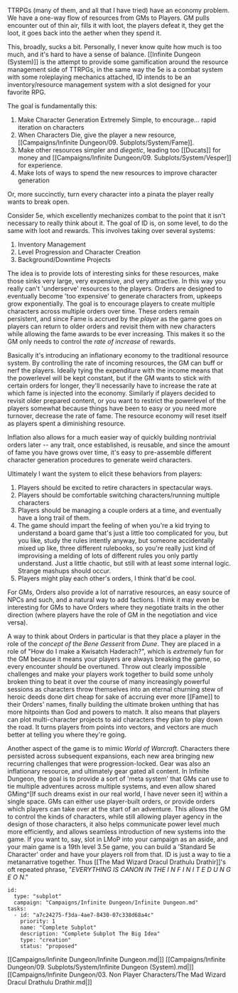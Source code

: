 TTRPGs (many of them, and all that I have tried) have an economy problem. We have a one-way flow of resources from GMs to Players. GM pulls encounter out of thin air, fills it with loot, the players defeat it, they get the loot, it goes back into the aether when they spend it.

This, broadly, sucks a bit. Personally, I never know quite how much is too much, and it's hard to have a sense of balance. [[Infinite Dungeon (System)]] is the attempt to provide some gamification around the resource management side of TTRPGs, in the same way the 5e is a combat system with some roleplaying mechanics attached, ID intends to be an inventory/resource management system with a slot designed for your favorite RPG.

The goal is fundamentally this:

1. Make Character Generation Extremely Simple, to encourage... rapid iteration on characters
2. When Characters Die, give the player a new resource, [[Campaigns/Infinite Dungeon/09. Subplots/System/Fame]].
3. Make other resources simpler and _diegetic_, leading too [[Ducats]] for money and [[Campaigns/Infinite Dungeon/09. Subplots/System/Vesper]] for experience.
4. Make lots of ways to spend the new resources to improve character generation

Or, more succinctly, turn every character into a pinata the player really wants to break open.

Consider 5e, which excellently mechanizes combat to the point that it isn't necessary to really think about it. The goal of ID is, on some level, to do the same with loot and rewards. This involves taking over several systems: 

1. Inventory Management
2. Level Progression and Character Creation
3. Background/Downtime Projects

The idea is to provide lots of interesting sinks for these resources, make those sinks very large, very expensive, and very attractive. In this way you really can't 'underserve' resources to the players. Orders are designed to eventually become 'too expensive' to generate characters from, upkeeps grow exponentially. The goal is to encourage players to create multiple characters across multiple orders over time. These orders remain persistent, and since Fame is accrued by the _player_ as the game goes on players can return to older orders and revisit them with new characters while allowing the fame awards to be ever increasing. This makes it so the GM only needs to control the _rate of increase_ of rewards.

Basically it's introducing an inflationary economy to the traditional resource system. By controlling the rate of incoming resources, the GM can buff or nerf the players. Ideally tying the expenditure with the income means that the powerlevel will be kept constant, but if the GM wants to stick with certain orders for longer, they'll necessarily have to increase the rate at which fame is injected into the economy. Similarly if players decided to revisit older prepared content, or you want to restrict the powerlevel of the players somewhat because things have been to easy or you need more turnover, decrease the rate of fame. The resource economy will reset itself as players spent a diminishing resource.

Inflation also allows for a much easier way of quickly building nontrivial orders later -- any trait, once established, is reusable, and since the amount of fame you have grows over time, it's easy to pre-assemble different character generation procedures to generate weird characters.

Ultimately I want the system to elicit these behaviors from players:

1. Players should be excited to retire characters in spectacular ways.
2. Players should be comfortable switching characters/running multiple characters
3. Players should be managing a couple orders at a time, and eventually have a long trail of them.
4. The game should impart the feeling of when you're a kid trying to understand a board game that's just a little too complicated for you, but you like, study the rules intently anyway, but someone accidentally mixed up like, three different rulebooks, so you're really just kind of improvising a melding of lots of different rules you only partly understand. Just a little chaotic, but still with at least some internal logic. Strange mashups should occur.
5. Players might play each other's orders, I think that'd be cool.

For GMs, Orders also provide a lot of narrative resources, an easy source of NPCs and such, and a natural way to add factions. I think it may even be interesting for GMs to have Orders where they negotiate traits in the other direction (where players have the role of GM in the negotiation and vice versa).

A way to think about Orders in particular is that they place a player in the role of the _concept of the Bene Gesserit_ from _Dune_. They are placed in a role of "How do I make a Kwisatch Haderach?", which is _extremely_ fun for the GM because it means your players are always breaking the game, so every encounter _should_ be overtuned. Throw out clearly impossible challenges and make your players work together to build some unholy broken thing to beat it over the course of many increasingly powerful sessions as characters throw themselves into an eternal churning stew of heroic deeds done dirt cheap for sake of accruing ever more [[Fame]] to their Orders' names, finally building the ultimate broken unthing that has more hitpoints than God and powers to match. It also means that players can plot multi-character projects to aid characters they plan to play down the road. It turns players from points into vectors, and vectors are much better at telling you where they're going.

Another aspect of the game is to mimic _World of Warcraft_. Characters there persisted across subsequent expansions, each new area bringing new recurring challenges that were progression-locked. Gear was also an inflationary resource, and ultimately gear gated all content. In Infinite Dungeon, the goal is to provide a sort of 'meta system' that GMs can use to tie multiple adventures across multiple systems, and even allow shared GMing^[If such dreams exist in our real world, I have never seen it] within a single space. GMs can either use player-built orders, or provide orders which players can take over at the start of an adventure. This allows the GM to control the kinds of characters, while still allowing player agency in the design of those characters, it also helps communicate power level much more efficiently, and allows seamless introduction of new systems into the game. If you want to, say, slot in LMoP into your campaign as an aside, and your main game is a 19th level 3.5e game, you can build a 'Standard 5e Character' order and have your players roll from that. ID is just a way to tie a metanarrative together. Thus [[The Mad Wizard Dracul Drathulu Drathir]]'s oft repeated phrase, "_EVERYTHING IS CANON IN THE I N F I N I T E D U N G E O N_."

```RpgManager4
id: 
  type: "subplot"
  campaign: "Campaigns/Infinite Dungeon/Infinite Dungeon.md"
tasks: 
  - id: "a7c24275-f3da-4ae7-8430-07c338d68a4c"
    priority: 1
    name: "Complete Subplot"
    description: "Complete Subplot The Big Idea"
    type: "creation"
    status: "proposed"
```
[[Campaigns/Infinite Dungeon/Infinite Dungeon.md|]]
[[Campaigns/Infinite Dungeon/09. Subplots/System/Infinite Dungeon (System).md|]]
[[Campaigns/Infinite Dungeon/03. Non Player Characters/The Mad Wizard Dracul Drathulu Drathir.md|]]